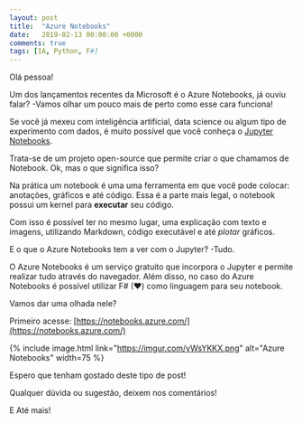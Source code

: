 ```yaml
---
layout: post
title:  "Azure Notebooks"
date:   2019-02-13 00:00:00 +0000
comments: true
tags: [IA, Python, F#]
---
```


Olá pessoa!

Um dos lançamentos recentes da Microsoft é o Azure Notebooks, já ouviu falar? -Vamos olhar um pouco mais de perto como esse cara funciona!

<!--more-->

Se você já mexeu com inteligência artificial, data science ou algum tipo de experimento com dados, é muito possível que você conheça o [Jupyter Notebooks](https://jupyter.org/).

Trata-se de um projeto open-source que permite criar o que chamamos de Notebook. Ok, mas o que significa isso?

Na prática um notebook é uma uma ferramenta em que você pode colocar: anotações, gráficos e até código. Essa é a parte mais legal, o notebook possui um kernel para **executar** seu código.

Com isso é possível ter no mesmo lugar, uma explicação com texto e imagens, utilizando Markdown, código executável e até *plotar* gráficos.

E o que o Azure Notebooks tem a ver com o Jupyter? -Tudo.

O Azure Notebooks é um serviço gratuito que incorpora o Jupyter e permite realizar tudo através do navegador. Além disso, no caso do Azure Notebooks é possível utilizar F# (❤) como linguagem para seu notebook.

Vamos dar uma olhada nele?

Primeiro acesse: [https://notebooks.azure.com/](https://notebooks.azure.com/)

{% include image.html link="https://imgur.com/yWsYKKX.png" alt="Azure Notebooks" width=75 %}


Espero que tenham gostado deste tipo de post!

Qualquer dúvida ou sugestão, deixem nos comentários!

E Até mais!